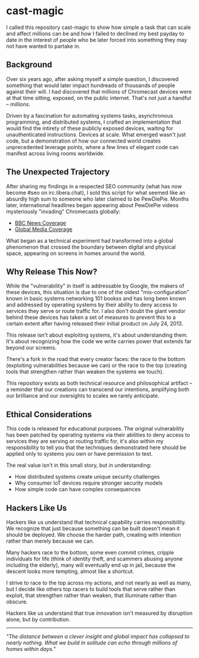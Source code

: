 # cast-magic

I called this repository cast-magic to show how simple a task that can scale and affect millions can be and how I failed to declined my best payday to date in the interest of people who be later forced into something they may not have wanted to partake in.

## Background

Over six years ago, after asking myself a simple question, I discovered something that would later impact hundreads of thousands of people against their will. I had discovered that millions of Chromecast devices were at that time sitting, exposed, on the public internet. That's not just a handful – *millions*.

Driven by a fascination for automating systems tasks, asynchronous programming, and distributed systems, I crafted an implementation that would find the intirety of these publicly exposed devices, waiting for unauthenticated instructions. Devices at scale. What emerged wasn't just code, but a demonstration of how our connected world creates unprecedented leverage points, where a few lines of elegant code can manifest across living rooms worldwide.

## The Unexpected Trajectory

After sharing my findings in a respected SEO community (what has now become #seo on irc.libera.chat), I sold this script for what seemed like an absurdly high sum to someone who later claimed to be PewDiePie. Months later, international headlines began appearing about PewDiePie videos mysteriously "invading" Chromecasts globally:

- [BBC News Coverage](https://www.bbc.com/news/technology-46746592)
- [Global Media Coverage](https://www.google.com/search?q=pewdiepie+chromecast)

What began as a technical experiment had transformed into a global phenomenon that crossed the boundary between digital and physical space, appearing on screens in homes around the world.

## Why Release This Now?

While the "vulnerability" in itself is addressable by Google, the makers of these devices, this situation is due to one of the oldest "mis-configuration" known in basic systems 
 networking 101 bookss and has long been known and addressed by operating systems by their ability to deny access to services they serve or route traffic for. I also don't doubt the giant vendor behind these devices has taken a set of measures to prevent this to a certain extent after having released their initial product on July 24, 2013.

This release isn't about exploiting systems, it's about understanding them. It's about recognizing how the code we write carries power that extends far beyond our screens.

There's a fork in the road that every creator faces: the race to the bottom (exploiting vulnerabilities because we can) or the race to the top (creating tools that strengthen rather than weaken the systems we touch).

This repository exists as both technical resource and philosophical artifact – a reminder that our creations can transcend our intentions, amplifying both our brilliance and our oversights to scales we rarely anticipate.

## Ethical Considerations

This code is released for educational purposes. The original vulnerability has been patched by operating systems via their abilities to deny access to services they are serving or routing traffic for, it's also within my responsibility to tell you that the techniques demonstrated here should be applied only to systems you own or have permission to test.

The real value isn't in this small story, but in understanding:
- How distributed systems create unique security challenges
- Why consumer IoT devices require stronger security models
- How simple code can have complex consequences

## Hackers Like Us

Hackers like us understand that technical capability carries responsibility. We recognize that just because something can be built doesn't mean it should be deployed. We choose the harder path, creating with intention rather than merely because we can.

Many hackers race to the bottom, some even commit crimes, cripple individuals for life (think of identity theft, and scammers abusing anyone including the elderly), many will eventually end up in jail, because the descent looks more tempting, almost like a shortcut.

I strive to race to the top across my actions, and not nearly as well as many, but I decide like others top racers to build tools that serve rather than exploit, that strengthen rather than weaken, that illuminate rather than obscure.

Hackers like us understand that true innovation isn't measured by disruption alone, but by contribution.

---
*"The distance between a clever insight and global impact has collapsed to nearly nothing. What we build in solitude can echo through millions of homes within days."*
